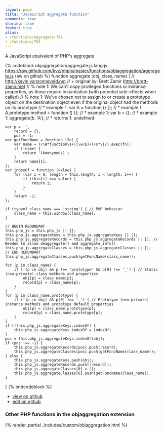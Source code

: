 ```yaml
---
layout: page
title: "JavaScript aggregate function"
comments: true
sharing: true
footer: true
alias:
- /functions/aggregate:791
- /functions/791
---
```

<!-- Generated by Rakefile:build -->
A JavaScript equivalent of PHP's aggregate

{% codeblock objaggregation/aggregate.js lang:js https://raw.github.com/kvz/phpjs/master/functions/objaggregation/aggregate.js raw on github %}
function aggregate (obj, class_name) {
    // http://kevin.vanzonneveld.net
    // +   original by: Brett Zamir (http://brett-zamir.me)
    // %          note 1: We can't copy privileged functions or instance properties, as those require instantiation (with potential side-effects when called)
    // %          note 1: We've chosen not to assign to or create a prototype object on the destination object even if the original object had the methods on its prototype
    // *     example 1: var A = function () {};
    // *     example 1: A.prototype.method = function () {};
    // *     example 1: var b = {};
    // *     example 1: aggregate(b, 'A');
    // *     returns 1: undefined

    var p = '',
        record = {},
        pos = -1;
    var getFuncName = function (fn) {
        var name = (/\W*function\s+([\w\$]+)\s*\(/).exec(fn);
        if (!name) {
            return '(Anonymous)';
        }
        return name[1];
    };
    var indexOf = function (value) {
        for (var i = 0, length = this.length; i < length; i++) {
            if (this[i] === value) {
                return i;
            }
        }
        return -1;
    };

    if (typeof class_name === 'string') { // PHP behavior
        class_name = this.window[class_name];
    }

    // BEGIN REDUNDANT
    this.php_js = this.php_js || {};
    this.php_js.aggregateKeys = this.php_js.aggregateKeys || [];
    this.php_js.aggregateRecords = this.php_js.aggregateRecords || []; // Needed to allow deaggregate() and aggregate_info()
    this.php_js.aggregateClasses = this.php_js.aggregateClasses || [];
    // END REDUNDANT
    this.php_js.aggregateClasses.push(getFuncName(class_name));

    for (p in class_name) {
        if (!(p in obj) && p !== 'prototype' && p[0] !== '_') { // Static (non-private) class methods and properties
            obj[p] = class_name[p];
            record[p] = class_name[p];
        }
    }
    for (p in class_name.prototype) {
        if (!(p in obj) && p[0] !== '_') { // Prototype (non-private) instance methods and prototype default properties
            obj[p] = class_name.prototype[p];
            record[p] = class_name.prototype[p];
        }
    }
    if (!this.php_js.aggregateKeys.indexOf) {
        this.php_js.aggregateKeys.indexOf = indexOf;
    }
    pos = this.php_js.aggregateKeys.indexOf(obj);
    if (pos !== -1) {
        this.php_js.aggregateRecords[pos].push(record);
        this.php_js.aggregateClasses[pos].push(getFuncName(class_name));
    } else {
        this.php_js.aggregateKeys.push(obj);
        this.php_js.aggregateRecords.push([record]);
        this.php_js.aggregateClasses[0] = [];
        this.php_js.aggregateClasses[0].push(getFuncName(class_name));
    }
}
{% endcodeblock %}

 - [view on github](https://github.com/kvz/phpjs/blob/master/functions/objaggregation/aggregate.js)
 - [edit on github](https://github.com/kvz/phpjs/edit/master/functions/objaggregation/aggregate.js)

### Other PHP functions in the objaggregation extension
{% render_partial _includes/custom/objaggregation.html %}
